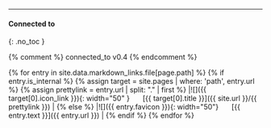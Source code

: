 ---
#### Connected to
{: .no_toc }

{% comment %}
connected_to v0.4
{% endcomment %}

{% for entry in site.data.markdown_links.file[page.path] %} {% if entry.is_internal %} {% assign target = site.pages | where: 'path', entry.url %} {% assign prettylink = entry.url | split: "." | first %} |![]({{ target[0].icon_link }}){: width="50" } &ensp; &ensp; [{{ target[0].title }}]({{ site.url }}/{{ prettylink }}) | 
{% else %} |![]({{ entry.favicon }}){: width="50"} &ensp; &ensp; [{{ entry.text }}]({{ entry.url }}) | 
{% endif %} {% endfor %}
